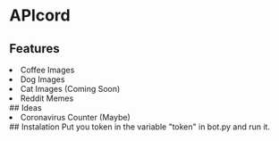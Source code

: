 # APIcord
## Features
<html>
<li>Coffee Images</li>
<li>Dog Images</li>
<li>Cat Images (Coming Soon)</li>
<li>Reddit Memes</li>
</html>
## Ideas
<html>
<li>Coronavirus Counter (Maybe)</li>
</html>
## Instalation
Put you token in the variable "token" in bot.py and run it.
